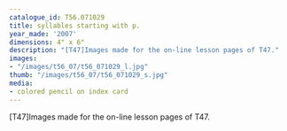 ```yaml
---
catalogue_id: T56.071029
title: syllables starting with p.
year_made: '2007'
dimensions: 4" x 6"
description: "[T47]Images made for the on-line lesson pages of T47."
images:
- "/images/t56_07/t56_071029_l.jpg"
thumb: "/images/t56_07/t56_071029_s.jpg"
media:
- colored pencil on index card
---
```


[T47]Images made for the on-line lesson pages of T47.
